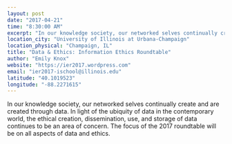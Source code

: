 ```yaml
---
layout: post
date: "2017-04-21"
time: "8:30:00 AM"
excerpt: "In our knowledge society, our networked selves continually create and are created through data. In light of the ubiquity of data in  the ..."
location_city: "University of Illinois at Urbana-Champaign"
location_physical: "Champaign, IL"
title: "Data & Ethics: Information Ethics Roundtable"
author: "Emily Knox"
website: "https://ier2017.wordpress.com"
email: "ier2017-ischool@illinois.edu"
latitude: "40.1019523"
longitude: "-88.2271615"
---
```


In our knowledge society, our networked selves continually create and are created through data. In light of the ubiquity of data in  the contemporary world, the ethical creation, dissemination, use, and storage of data continues to be an area of concern.  The focus of the 2017 roundtable will be on all aspects of data and ethics.
